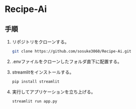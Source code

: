 # Recipe-Ai

## 手順
1. リポジトリをクローンする。
   ```sh
   git clone https://github.com/sosuke3060/Recipe-Ai.git
   ```
   
2. .envファイルをクローンしたフォルダ直下に配置する。

3. streamlitをインストールする。
   ```sh
   pip install streamlit 
   ```

5. 実行してアプリケーションを立ち上げる。
   ```sh
   streamlit run app.py
   ```

